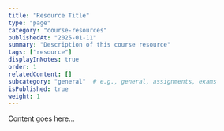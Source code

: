 ```yaml
---
title: "Resource Title"
type: "page"
category: "course-resources"
publishedAt: "2025-01-11"
summary: "Description of this course resource"
tags: ["resource"]
displayInNotes: true
order: 1
relatedContent: []
subcategory: "general"  # e.g., general, assignments, exams
isPublished: true
weight: 1
---
```


Content goes here... 
